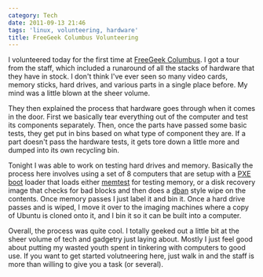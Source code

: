 ```yaml
---
category: Tech
date: 2011-09-13 21:46
tags: 'linux, volunteering, hardware'
title: FreeGeek Columbus Volunteering
---
```


I volunteered today for the first time at [FreeGeek
Columbus](http://freegeekcolumbus.org/). I got a tour from the staff,
which included a runaround of all the stacks of hardware that they have
in stock. I don't think I've ever seen so many video cards, memory
sticks, hard drives, and various parts in a single place before. My mind
was a little blown at the sheer volume.

They then explained the process that hardware goes through when it comes
in the door. First we basically tear everything out of the computer and
test its components separately. Then, once the parts have passed some
basic tests, they get put in bins based on what type of component they
are. If a part doesn't pass the hardware tests, it gets tore down a
little more and dumped into its own recycling bin.

Tonight I was able to work on testing hard drives and memory. Basically
the process here involves using a set of 8 computers that are setup with
a [PXE boot](http://en.wikipedia.org/wiki/Preboot_Execution_Environment)
loader that loads either [memtest](http://www.memtest.org/) for testing
memory, or a disk recovery image that checks for bad blocks and then
does a [dban](http://www.dban.org/) style wipe on the contents. Once
memory passes I just label it and bin it. Once a hard drive passes and
is wiped, I move it over to the imaging machines where a copy of Ubuntu
is cloned onto it, and I bin it so it can be built into a computer.

Overall, the process was quite cool. I totally geeked out a little bit
at the sheer volume of tech and gadgetry just laying about. Mostly I
just feel good about putting my wasted youth spent in tinkering with
computers to good use. If you want to get started volutneering here,
just walk in and the staff is more than willing to give you a task (or
several).
